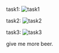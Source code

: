 task1:
![task1](https://github.com/Lef-F/ComPhy/blob/master/Exercises/E5/task1.png "Task 1")



task2:
![task2](https://github.com/Lef-F/ComPhy/blob/master/Exercises/E5/task2.png "Task 2")



task3: 
![task3](https://github.com/Lef-F/ComPhy/blob/master/Exercises/E5/task3.png "Task 3")


give me more beer.
